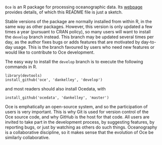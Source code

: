 ``Oce`` is an R package for processing oceanographic data.  Its
[webpage](http://dankelley.github.com/oce/) provides details, of which this
README file is just a sketch.

Stable versions of the package are normally installed from within R, in the
same way as other packages.  However, this version is only updated a few times
a year (pursuant to CRAN policy), so many users will want to install the
``develop`` branch instead. This branch may be updated several times per day,
as the author fixes bugs or adds features that are motivated by day-to-day
usage.  This is the branch favoured by users who need new features or would
like to contribute to Oce development.  

The easy way to install the ``develop`` branch is to execute the
following commands in R.
```splus
library(devtools)
install_github('oce', 'dankelley', 'develop')
```
and most readers should also install Ocedata, with
```splus
install_github('ocedata', 'dankelley', 'master')
```

Oce is emphatically an open-source system, and so the participation of users is
very important.  This is why Git is used for version control of the Oce source
code, and why GitHub is the host for that code.  All users are invited to take
part in the development process, by suggesting features, by reporting bugs, or
just by watching as others do such things.  Oceanography is a collaborative
discipline, so it makes sense that the evolution of Oce be similarly
collaborative.

